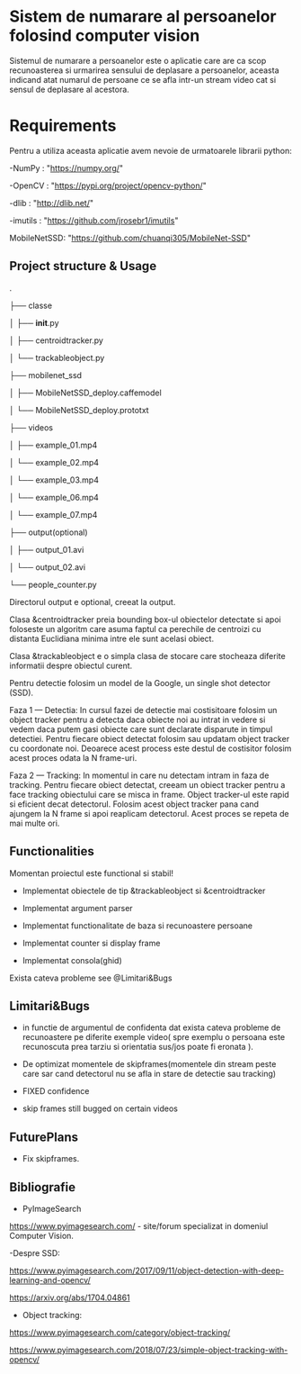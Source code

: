 # Sistem de numarare al persoanelor folosind computer vision
Sistemul de numarare a persoanelor este o aplicatie care are ca scop recunoasterea si urmarirea sensului de deplasare a persoanelor, aceasta indicand atat numarul de persoane ce se afla intr-un stream video cat si sensul de deplasare al acestora.

# Requirements

Pentru a utiliza aceasta aplicatie avem nevoie de urmatoarele librarii python:



-NumPy : "https://numpy.org/"

-OpenCV : "https://pypi.org/project/opencv-python/"

-dlib : "http://dlib.net/"

-imutils : "https://github.com/jrosebr1/imutils"



MobileNetSSD: "https://github.com/chuanqi305/MobileNet-SSD" 





## Project structure & Usage

.

├── classe

│   ├── __init__.py

│   ├── centroidtracker.py

│   └── trackableobject.py

├── mobilenet_ssd

│   ├── MobileNetSSD_deploy.caffemodel

│   └── MobileNetSSD_deploy.prototxt

├── videos

│   ├── example_01.mp4

│   └── example_02.mp4

│   └── example_03.mp4

│   └── example_06.mp4

│   └── example_07.mp4

├── output(optional)

│   ├── output_01.avi

│   └── output_02.avi

└── people_counter.py



Directorul output e optional, creeat la output.



Clasa &centroidtracker preia bounding box-ul obiectelor detectate si apoi foloseste un algoritm care asuma faptul ca perechile de centroizi cu distanta Euclidiana minima intre ele sunt acelasi obiect.

Clasa &trackableobject e o simpla clasa de stocare care stocheaza diferite informatii despre obiectul curent.

Pentru detectie folosim un model de la Google, un single shot detector (SSD).



Faza 1 — Detectia: In cursul fazei de detectie mai costisitoare folosim un object tracker pentru a detecta daca obiecte noi au intrat in vedere si vedem daca putem gasi obiecte care sunt declarate disparute in timpul detectiei. Pentru fiecare obiect detectat folosim sau updatam object tracker cu coordonate noi. Deoarece acest process este destul de costisitor folosim acest proces odata la N frame-uri. 



Faza 2 — Tracking: In momentul in care nu detectam intram in faza de tracking. Pentru fiecare obiect detectat, creeam un obiect tracker pentru a face tracking obiectului care se misca in frame. Object tracker-ul este rapid si eficient decat detectorul. Folosim acest object tracker pana cand ajungem la N frame si apoi reaplicam detectorul. Acest proces se repeta de mai multe ori.







## Functionalities



Momentan proiectul este functional si stabil! 

- Implementat obiectele de tip &trackableobject si &centroidtracker

- Implementat argument parser

- Implementat functionalitate de baza si recunoastere persoane

- Implementat counter si display frame

- Implementat consola(ghid)



Exista cateva probleme see @Limitari&Bugs 



## Limitari&Bugs



- in functie de argumentul de confidenta dat exista cateva probleme de recunoastere pe diferite exemple video( spre exemplu o persoana este recunoscuta prea tarziu si orientatia sus/jos poate fi eronata ).

- De optimizat momentele de skipframes(momentele din stream peste care sar cand detectorul nu se afla in stare de detectie sau tracking)





- FIXED confidence

- skip frames still bugged on certain videos





## FuturePlans



- Fix skipframes.





## Bibliografie



- PyImageSearch 

https://www.pyimagesearch.com/ - site/forum specializat in domeniul Computer Vision.

-Despre SSD: 

https://www.pyimagesearch.com/2017/09/11/object-detection-with-deep-learning-and-opencv/ 

https://arxiv.org/abs/1704.04861

- Object tracking: 

https://www.pyimagesearch.com/category/object-tracking/

https://www.pyimagesearch.com/2018/07/23/simple-object-tracking-with-opencv/
